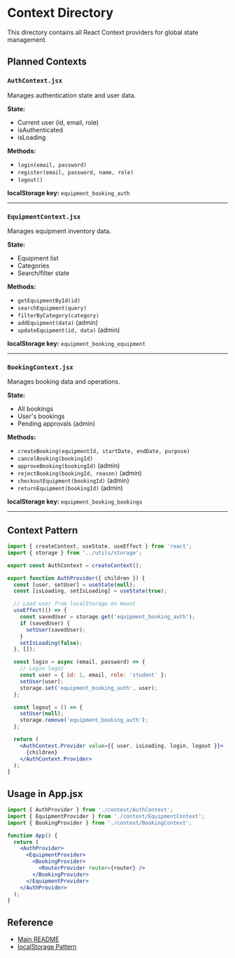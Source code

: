 # Context Directory

This directory contains all React Context providers for global state management.

## Planned Contexts

### `AuthContext.jsx`
Manages authentication state and user data.

**State:**
- Current user (id, email, role)
- isAuthenticated
- isLoading

**Methods:**
- `login(email, password)`
- `register(email, password, name, role)`
- `logout()`

**localStorage key:** `equipment_booking_auth`

---

### `EquipmentContext.jsx`
Manages equipment inventory data.

**State:**
- Equipment list
- Categories
- Search/filter state

**Methods:**
- `getEquipmentById(id)`
- `searchEquipment(query)`
- `filterByCategory(category)`
- `addEquipment(data)` (admin)
- `updateEquipment(id, data)` (admin)

**localStorage key:** `equipment_booking_equipment`

---

### `BookingContext.jsx`
Manages booking data and operations.

**State:**
- All bookings
- User's bookings
- Pending approvals (admin)

**Methods:**
- `createBooking(equipmentId, startDate, endDate, purpose)`
- `cancelBooking(bookingId)`
- `approveBooking(bookingId)` (admin)
- `rejectBooking(bookingId, reason)` (admin)
- `checkoutEquipment(bookingId)` (admin)
- `returnEquipment(bookingId)` (admin)

**localStorage key:** `equipment_booking_bookings`

---

## Context Pattern

```jsx
import { createContext, useState, useEffect } from 'react';
import { storage } from '../utils/storage';

export const AuthContext = createContext();

export function AuthProvider({ children }) {
  const [user, setUser] = useState(null);
  const [isLoading, setIsLoading] = useState(true);

  // Load user from localStorage on mount
  useEffect(() => {
    const savedUser = storage.get('equipment_booking_auth');
    if (savedUser) {
      setUser(savedUser);
    }
    setIsLoading(false);
  }, []);

  const login = async (email, password) => {
    // Login logic
    const user = { id: 1, email, role: 'student' };
    setUser(user);
    storage.set('equipment_booking_auth', user);
  };

  const logout = () => {
    setUser(null);
    storage.remove('equipment_booking_auth');
  };

  return (
    <AuthContext.Provider value={{ user, isLoading, login, logout }}>
      {children}
    </AuthContext.Provider>
  );
}
```

## Usage in App.jsx

```jsx
import { AuthProvider } from './context/AuthContext';
import { EquipmentProvider } from './context/EquipmentContext';
import { BookingProvider } from './context/BookingContext';

function App() {
  return (
    <AuthProvider>
      <EquipmentProvider>
        <BookingProvider>
          <RouterProvider router={router} />
        </BookingProvider>
      </EquipmentProvider>
    </AuthProvider>
  );
}
```

## Reference

- [Main README](../../../README.md)
- [localStorage Pattern](../utils/README.md)
